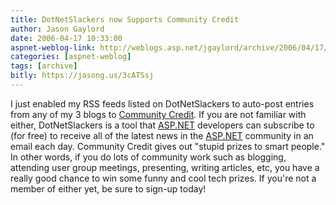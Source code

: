 ```yaml
---
title: DotNetSlackers now Supports Community Credit
author: Jason Gaylord
date: 2006-04-17 10:33:00
aspnet-weblog-link: http://weblogs.asp.net/jgaylord/archive/2006/04/17/443107.aspx
categories: [aspnet-weblog]
tags: [archive]
bitly: https://jasong.us/3cATSsj
---
```


I just enabled my RSS feeds listed on DotNetSlackers to auto-post entries from any of my 3 blogs to [Community Credit](http://www.community-credit.com/). If you are not familiar with either, DotNetSlackers is a tool that [ASP.NET](http://www.asp.net/ "ASP.NET") developers can subscribe to (for free) to receive all of the latest news in the [ASP.NET](http://www.asp.net/ "ASP.NET") community in an email each day. Community Credit gives out "stupid prizes to smart people." In other words, if you do lots of community work such as blogging, attending user group meetings, presenting, writing articles, etc, you have a really good chance to win some funny and cool tech prizes. If you're not a member of either yet, be sure to sign-up today!